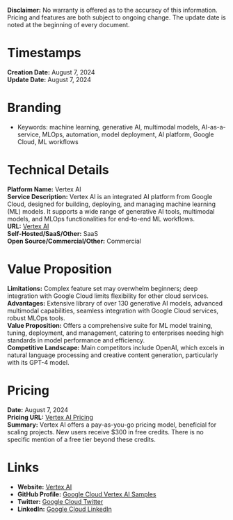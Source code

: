**Disclaimer:** No warranty is offered as to the accuracy of this information. Pricing and features are both subject to ongoing change. The update date is noted at the beginning of every document.

# Timestamps
**Creation Date:** August 7, 2024  
**Update Date:** August 7, 2024

# Branding
- Keywords: machine learning, generative AI, multimodal models, AI-as-a-service, MLOps, automation, model deployment, AI platform, Google Cloud, ML workflows

# Technical Details
**Platform Name:** Vertex AI  
**Service Description:** Vertex AI is an integrated AI platform from Google Cloud, designed for building, deploying, and managing machine learning (ML) models. It supports a wide range of generative AI tools, multimodal models, and MLOps functionalities for end-to-end ML workflows.  
**URL:** [Vertex AI](https://cloud.google.com/vertex-ai)  
**Self-Hosted/SaaS/Other:** SaaS  
**Open Source/Commercial/Other:** Commercial

# Value Proposition
**Limitations:** Complex feature set may overwhelm beginners; deep integration with Google Cloud limits flexibility for other cloud services.  
**Advantages:** Extensive library of over 130 generative AI models, advanced multimodal capabilities, seamless integration with Google Cloud services, robust MLOps tools.  
**Value Proposition:** Offers a comprehensive suite for ML model training, tuning, deployment, and management, catering to enterprises needing high standards in model performance and efficiency.  
**Competitive Landscape:** Main competitors include OpenAI, which excels in natural language processing and creative content generation, particularly with its GPT-4 model.

 
# Pricing
**Date:** August 7, 2024  
**Pricing URL:** [Vertex AI Pricing](https://cloud.google.com/vertex-ai/pricing)  
**Summary:** Vertex AI offers a pay-as-you-go pricing model, beneficial for scaling projects. New users receive $300 in free credits. There is no specific mention of a free tier beyond these credits.

# Links
- **Website:** [Vertex AI](https://cloud.google.com/vertex-ai)
- **GitHub Profile:** [Google Cloud Vertex AI Samples](https://github.com/googlecloudplatform/vertex-ai-samples)
- **Twitter:** [Google Cloud Twitter](https://twitter.com/googlecloud)
- **LinkedIn:** [Google Cloud LinkedIn](https://www.linkedin.com/company/google-cloud)